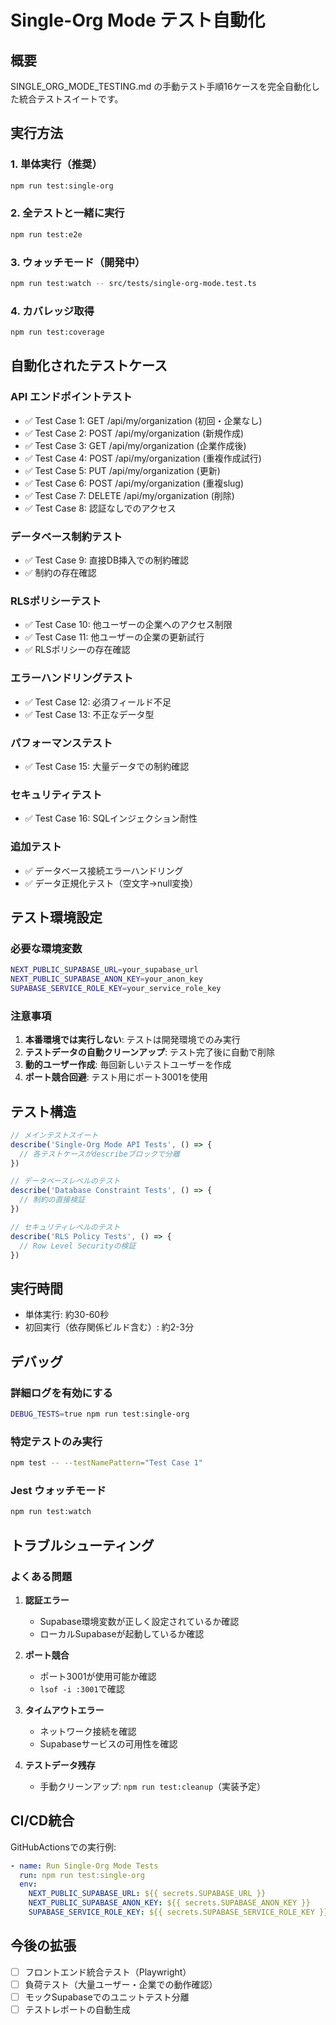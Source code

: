 # Single-Org Mode テスト自動化

## 概要

SINGLE_ORG_MODE_TESTING.md の手動テスト手順16ケースを完全自動化した統合テストスイートです。

## 実行方法

### 1. 単体実行（推奨）
```bash
npm run test:single-org
```

### 2. 全テストと一緒に実行
```bash
npm run test:e2e
```

### 3. ウォッチモード（開発中）
```bash
npm run test:watch -- src/tests/single-org-mode.test.ts
```

### 4. カバレッジ取得
```bash
npm run test:coverage
```

## 自動化されたテストケース

### API エンドポイントテスト
- ✅ Test Case 1: GET /api/my/organization (初回・企業なし)
- ✅ Test Case 2: POST /api/my/organization (新規作成)
- ✅ Test Case 3: GET /api/my/organization (企業作成後)
- ✅ Test Case 4: POST /api/my/organization (重複作成試行)
- ✅ Test Case 5: PUT /api/my/organization (更新)
- ✅ Test Case 6: POST /api/my/organization (重複slug)
- ✅ Test Case 7: DELETE /api/my/organization (削除)
- ✅ Test Case 8: 認証なしでのアクセス

### データベース制約テスト
- ✅ Test Case 9: 直接DB挿入での制約確認
- ✅ 制約の存在確認

### RLSポリシーテスト
- ✅ Test Case 10: 他ユーザーの企業へのアクセス制限
- ✅ Test Case 11: 他ユーザーの企業の更新試行
- ✅ RLSポリシーの存在確認

### エラーハンドリングテスト
- ✅ Test Case 12: 必須フィールド不足
- ✅ Test Case 13: 不正なデータ型

### パフォーマンステスト
- ✅ Test Case 15: 大量データでの制約確認

### セキュリティテスト
- ✅ Test Case 16: SQLインジェクション耐性

### 追加テスト
- ✅ データベース接続エラーハンドリング
- ✅ データ正規化テスト（空文字→null変換）

## テスト環境設定

### 必要な環境変数
```bash
NEXT_PUBLIC_SUPABASE_URL=your_supabase_url
NEXT_PUBLIC_SUPABASE_ANON_KEY=your_anon_key
SUPABASE_SERVICE_ROLE_KEY=your_service_role_key
```

### 注意事項
1. **本番環境では実行しない**: テストは開発環境でのみ実行
2. **テストデータの自動クリーンアップ**: テスト完了後に自動で削除
3. **動的ユーザー作成**: 毎回新しいテストユーザーを作成
4. **ポート競合回避**: テスト用にポート3001を使用

## テスト構造

```typescript
// メインテストスイート
describe('Single-Org Mode API Tests', () => {
  // 各テストケースがdescribeブロックで分離
})

// データベースレベルのテスト
describe('Database Constraint Tests', () => {
  // 制約の直接検証
})

// セキュリティレベルのテスト
describe('RLS Policy Tests', () => {
  // Row Level Securityの検証
})
```

## 実行時間

- 単体実行: 約30-60秒
- 初回実行（依存関係ビルド含む）: 約2-3分

## デバッグ

### 詳細ログを有効にする
```bash
DEBUG_TESTS=true npm run test:single-org
```

### 特定テストのみ実行
```bash
npm test -- --testNamePattern="Test Case 1"
```

### Jest ウォッチモード
```bash
npm run test:watch
```

## トラブルシューティング

### よくある問題

1. **認証エラー**
   - Supabase環境変数が正しく設定されているか確認
   - ローカルSupabaseが起動しているか確認

2. **ポート競合**
   - ポート3001が使用可能か確認
   - `lsof -i :3001`で確認

3. **タイムアウトエラー**
   - ネットワーク接続を確認
   - Supabaseサービスの可用性を確認

4. **テストデータ残存**
   - 手動クリーンアップ: `npm run test:cleanup`（実装予定）

## CI/CD統合

GitHubActionsでの実行例:

```yaml
- name: Run Single-Org Mode Tests
  run: npm run test:single-org
  env:
    NEXT_PUBLIC_SUPABASE_URL: ${{ secrets.SUPABASE_URL }}
    NEXT_PUBLIC_SUPABASE_ANON_KEY: ${{ secrets.SUPABASE_ANON_KEY }}
    SUPABASE_SERVICE_ROLE_KEY: ${{ secrets.SUPABASE_SERVICE_ROLE_KEY }}
```

## 今後の拡張

- [ ] フロントエンド統合テスト（Playwright）
- [ ] 負荷テスト（大量ユーザー・企業での動作確認）
- [ ] モックSupabaseでのユニットテスト分離
- [ ] テストレポートの自動生成